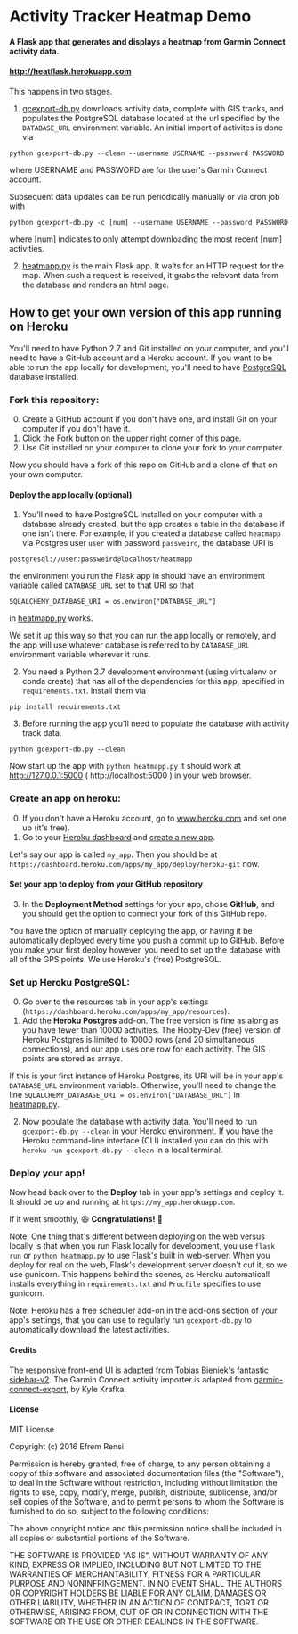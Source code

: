 # Activity Tracker Heatmap Demo

#### A Flask app that generates and displays a heatmap from Garmin Connect activity data.
#### http://heatflask.herokuapp.com

This happens in two stages.
  1. [gcexport-db.py]() downloads activity data, complete with GIS tracks, and populates the PostgreSQL database located at the url specified by the `DATABASE_URL` environment variable. An initial import of activites is done via
  ```
  python gcexport-db.py --clean --username USERNAME --password PASSWORD
  ```
  where USERNAME and PASSWORD are for the user's Garmin Connect account.

  Subsequent data updates can be run periodically manually or via cron job with
  ```
  python gcexport-db.py -c [num] --username USERNAME --password PASSWORD
  ```
  where [num] indicates to only attempt downloading the most recent [num] activities.

  2. [heatmapp.py]() is the main Flask app.  It waits for an HTTP request for the map.  When such a request is received, it grabs the relevant data from the database and renders an html page.


## How to get your own version of this app running on Heroku
You'll need to have Python 2.7 and Git installed on your computer, and you'll need to have a GitHub account and a Heroku account.  If you want to be able to run the app locally for development, you'll need to have [PostgreSQL](https://www.postgresql.org/download) database installed.


### Fork this repository:
  0. Create a GitHub account if you don't have one, and install Git on your computer if you don't have it.
  1. Click the Fork button on the upper right corner of this page.
  3. Use Git installed on your computer to clone your fork to your computer.

Now you should have a fork of this repo on GitHub and a clone of that on your own computer.

#### Deploy the app locally (optional)
  1. You'll need to have PostgreSQL installed on your computer with a database already created, but the app creates a table in the database if one isn't there.
  For example, if you created a database called `heatmapp` via Postgres user `user` with password `passweird`, the database URI is
  ```
  postgresql://user:passweird@localhost/heatmapp
  ```
  the environment you run the Flask app in should have an environment variable called `DATABASE_URL` set to that URI so that
  ```
  SQLALCHEMY_DATABASE_URI = os.environ["DATABASE_URL"]
  ```
  in [heatmapp.py](heatmapp.py) works.

  We set it up this way so that you can run the app locally or remotely, and the app will use whatever database is referred to by `DATABASE_URL` environment variable wherever it runs.

  2. You need a Python 2.7 development environment (using virtualenv or conda create) that has all of the dependencies for this app, specified in `requirements.txt`.  Install them via
  ```
  pip install requirements.txt
  ```

  3. Before running the app you'll need to populate the database with activity track data.
  ```
  python gcexport-db.py --clean
  ```

Now start up the app with
    ```python heatmapp.py```
it should work at http://127.0.0.1:5000 ( http://localhost:5000 ) in your web browser.




### Create an app on heroku:
  0. If you don't have a Heroku account, go to www.heroku.com and set one up (it's free).
  1. Go to your [Heroku dashboard](https://dashboard.heroku.com) and [create a new app](https://dashboard.heroku.com/new).

Let's say our app is called `my_app`. Then you should be at `https://dashboard.heroku.com/apps/my_app/deploy/heroku-git` now.

#### Set your app to deploy from your GitHub repository
  3. In the **Deployment Method** settings for your app, chose **GitHub**, and you should get the option to connect your fork of this GitHub repo.


You have the option of manually deploying the app, or having it be automatically deployed every time you push a commit up to GitHub.
Before you make your first deploy however, you need to set up the database with all of the GPS points. We use Heroku's (free) PostgreSQL.

### Set up Heroku PostgreSQL:
  0. Go over to the resources tab in your app's settings (`https://dashboard.heroku.com/apps/my_app/resources`).
  1. Add the **Heroku Postgres** add-on.  The free version is fine as along as you have fewer than 10000 activities.  The Hobby-Dev (free) version of Heroku Postgres is limited to 10000 rows (and 20 simultaneous connections), and our app uses one row for each activity.  The GIS points are stored as arrays.

  If this is your first instance of Heroku Postgres, its URI will be in your app's `DATABASE_URL` environment variable.  Otherwise, you'll need to change the line
    ```
    SQLALCHEMY_DATABASE_URI = os.environ["DATABASE_URL"]
    ```
  in [heatmapp.py](heatmapp.py).

  2. Now populate the database with activity data. You'll need to run `gcexport-db.py --clean` in your Heroku environment.  If you have the Heroku command-line interface (CLI) installed you can do this with
    ```
    heroku run gcexport-db.py --clean
    ```
  in a local terminal.


### Deploy your app!
Now head back over to the **Deploy** tab in your app's settings and deploy it.  It should be up and running at `https://my_app.herokuapp.com`.

If it went smoothly,  :smiley: **Congratulations!** :punch:

Note:
One thing that's different between deploying on the web versus locally is that when you run Flask locally for development, you use `flask run` or `python heatmapp.py` to use Flask's built in web-server.  When you deploy for real on the web, Flask's development server doesn't cut it, so we use gunicorn.  This happens behind the scenes, as Heroku automaticall installs everything in `requirements.txt` and `Procfile` specifies to use gunicorn.


Note: Heroku has a free scheduler add-on in the add-ons section of your app's settings, that you can use to regularly run `gcexport-db.py` to automatically download the latest activities.


#### Credits
The responsive front-end UI is adapted from Tobias Bieniek's fantastic [sidebar-v2](https://github.com/Turbo87/sidebar-v2).
The Garmin Connect activity importer is adapted from [garmin-connect-export](https://github.com/kjkjava/garmin-connect-export), by Kyle Krafka.

#### License
MIT License

Copyright (c) 2016 Efrem Rensi

Permission is hereby granted, free of charge, to any person obtaining a copy
of this software and associated documentation files (the "Software"), to deal
in the Software without restriction, including without limitation the rights
to use, copy, modify, merge, publish, distribute, sublicense, and/or sell
copies of the Software, and to permit persons to whom the Software is
furnished to do so, subject to the following conditions:

The above copyright notice and this permission notice shall be included in all
copies or substantial portions of the Software.

THE SOFTWARE IS PROVIDED "AS IS", WITHOUT WARRANTY OF ANY KIND, EXPRESS OR
IMPLIED, INCLUDING BUT NOT LIMITED TO THE WARRANTIES OF MERCHANTABILITY,
FITNESS FOR A PARTICULAR PURPOSE AND NONINFRINGEMENT. IN NO EVENT SHALL THE
AUTHORS OR COPYRIGHT HOLDERS BE LIABLE FOR ANY CLAIM, DAMAGES OR OTHER
LIABILITY, WHETHER IN AN ACTION OF CONTRACT, TORT OR OTHERWISE, ARISING FROM,
OUT OF OR IN CONNECTION WITH THE SOFTWARE OR THE USE OR OTHER DEALINGS IN THE
SOFTWARE.

